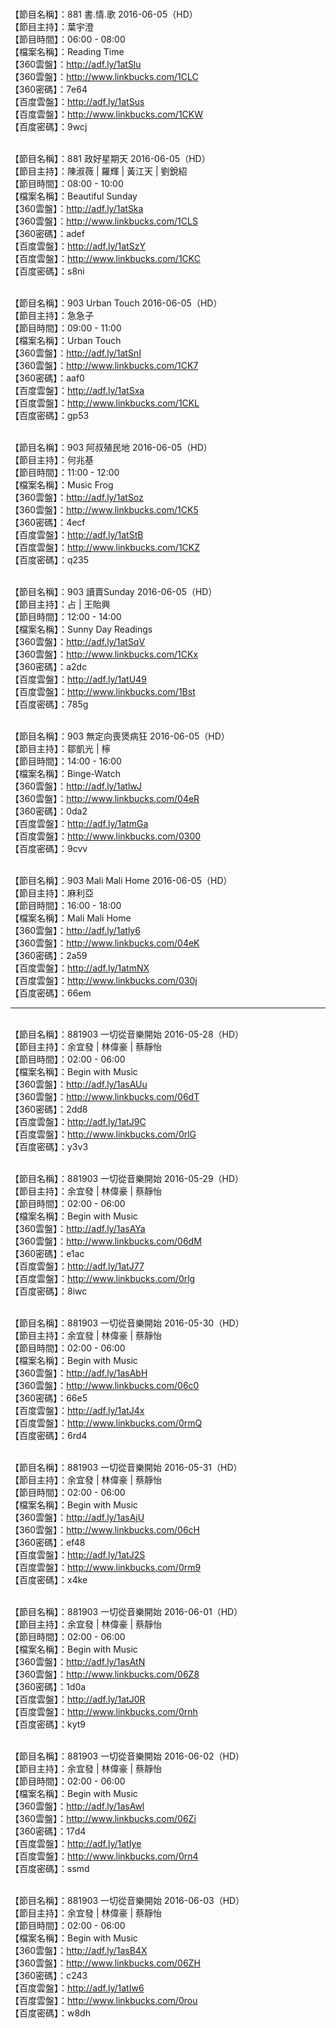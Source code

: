 <br>【節目名稱】：881 書.情.歌 2016-06-05（HD）
<br>【節目主持】：葉宇澄
<br>【節目時間】：06:00 - 08:00
<br>【檔案名稱】：Reading Time
<br>【360雲盤】：http://adf.ly/1atSlu
<br>【360雲盤】：http://www.linkbucks.com/1CLC
<br>【360密碼】：7e64
<br>【百度雲盤】：http://adf.ly/1atSus
<br>【百度雲盤】：http://www.linkbucks.com/1CKW
<br>【百度密碼】：9wcj

<br>【節目名稱】：881 政好星期天 2016-06-05（HD）
<br>【節目主持】：陳淑薇 | 羅輝 | 黃江天 | 劉銳紹
<br>【節目時間】：08:00 - 10:00
<br>【檔案名稱】：Beautiful Sunday
<br>【360雲盤】：http://adf.ly/1atSka
<br>【360雲盤】：http://www.linkbucks.com/1CLS
<br>【360密碼】：adef
<br>【百度雲盤】：http://adf.ly/1atSzY
<br>【百度雲盤】：http://www.linkbucks.com/1CKC
<br>【百度密碼】：s8ni

<br>【節目名稱】：903 Urban Touch 2016-06-05（HD）
<br>【節目主持】：急急子
<br>【節目時間】：09:00 - 11:00
<br>【檔案名稱】：Urban Touch
<br>【360雲盤】：http://adf.ly/1atSnI
<br>【360雲盤】：http://www.linkbucks.com/1CK7
<br>【360密碼】：aaf0
<br>【百度雲盤】：http://adf.ly/1atSxa
<br>【百度雲盤】：http://www.linkbucks.com/1CKL
<br>【百度密碼】：gp53

<br>【節目名稱】：903 阿叔殖民地 2016-06-05（HD）
<br>【節目主持】：何兆基
<br>【節目時間】：11:00 - 12:00
<br>【檔案名稱】：Music Frog
<br>【360雲盤】：http://adf.ly/1atSoz
<br>【360雲盤】：http://www.linkbucks.com/1CK5
<br>【360密碼】：4ecf
<br>【百度雲盤】：http://adf.ly/1atStB
<br>【百度雲盤】：http://www.linkbucks.com/1CKZ
<br>【百度密碼】：q235

<br>【節目名稱】：903 讀賣Sunday 2016-06-05（HD）
<br>【節目主持】：占 | 王貽興
<br>【節目時間】：12:00 - 14:00
<br>【檔案名稱】：Sunny Day Readings
<br>【360雲盤】：http://adf.ly/1atSqV
<br>【360雲盤】：http://www.linkbucks.com/1CKx
<br>【360密碼】：a2dc
<br>【百度雲盤】：http://adf.ly/1atU49
<br>【百度雲盤】：http://www.linkbucks.com/1Bst
<br>【百度密碼】：785g

<br>【節目名稱】：903 無定向喪煲病狂 2016-06-05（HD）
<br>【節目主持】：鄒凱光 | 檸
<br>【節目時間】：14:00 - 16:00
<br>【檔案名稱】：Binge-Watch
<br>【360雲盤】：http://adf.ly/1atlwJ
<br>【360雲盤】：http://www.linkbucks.com/04eR
<br>【360密碼】：0da2
<br>【百度雲盤】：http://adf.ly/1atmGa
<br>【百度雲盤】：http://www.linkbucks.com/0300
<br>【百度密碼】：9cvv

<br>【節目名稱】：903 Mali Mali Home 2016-06-05（HD）
<br>【節目主持】：麻利亞
<br>【節目時間】：16:00 - 18:00
<br>【檔案名稱】：Mali Mali Home
<br>【360雲盤】：http://adf.ly/1atly6
<br>【360雲盤】：http://www.linkbucks.com/04eK
<br>【360密碼】：2a59
<br>【百度雲盤】：http://adf.ly/1atmNX
<br>【百度雲盤】：http://www.linkbucks.com/030j
<br>【百度密碼】：66em

--------------------------------

<br>【節目名稱】：881903 一切從音樂開始 2016-05-28（HD）
<br>【節目主持】：余宜發 | 林偉豪 | 蔡靜怡
<br>【節目時間】：02:00 - 06:00
<br>【檔案名稱】：Begin with Music
<br>【360雲盤】：http://adf.ly/1asAUu
<br>【360雲盤】：http://www.linkbucks.com/06dT
<br>【360密碼】：2dd8
<br>【百度雲盤】：http://adf.ly/1atJ9C
<br>【百度雲盤】：http://www.linkbucks.com/0rlG
<br>【百度密碼】：y3v3

<br>【節目名稱】：881903 一切從音樂開始 2016-05-29（HD）
<br>【節目主持】：余宜發 | 林偉豪 | 蔡靜怡
<br>【節目時間】：02:00 - 06:00
<br>【檔案名稱】：Begin with Music
<br>【360雲盤】：http://adf.ly/1asAYa
<br>【360雲盤】：http://www.linkbucks.com/06dM
<br>【360密碼】：e1ac
<br>【百度雲盤】：http://adf.ly/1atJ77
<br>【百度雲盤】：http://www.linkbucks.com/0rlg
<br>【百度密碼】：8iwc

<br>【節目名稱】：881903 一切從音樂開始 2016-05-30（HD）
<br>【節目主持】：余宜發 | 林偉豪 | 蔡靜怡
<br>【節目時間】：02:00 - 06:00
<br>【檔案名稱】：Begin with Music
<br>【360雲盤】：http://adf.ly/1asAbH
<br>【360雲盤】：http://www.linkbucks.com/06c0
<br>【360密碼】：66e5
<br>【百度雲盤】：http://adf.ly/1atJ4x
<br>【百度雲盤】：http://www.linkbucks.com/0rmQ
<br>【百度密碼】：6rd4

<br>【節目名稱】：881903 一切從音樂開始 2016-05-31（HD）
<br>【節目主持】：余宜發 | 林偉豪 | 蔡靜怡
<br>【節目時間】：02:00 - 06:00
<br>【檔案名稱】：Begin with Music
<br>【360雲盤】：http://adf.ly/1asAjU
<br>【360雲盤】：http://www.linkbucks.com/06cH
<br>【360密碼】：ef48
<br>【百度雲盤】：http://adf.ly/1atJ2S
<br>【百度雲盤】：http://www.linkbucks.com/0rm9
<br>【百度密碼】：x4ke

<br>【節目名稱】：881903 一切從音樂開始 2016-06-01（HD）
<br>【節目主持】：余宜發 | 林偉豪 | 蔡靜怡
<br>【節目時間】：02:00 - 06:00
<br>【檔案名稱】：Begin with Music
<br>【360雲盤】：http://adf.ly/1asAtN
<br>【360雲盤】：http://www.linkbucks.com/06Z8
<br>【360密碼】：1d0a
<br>【百度雲盤】：http://adf.ly/1atJ0R
<br>【百度雲盤】：http://www.linkbucks.com/0rnh
<br>【百度密碼】：kyt9

<br>【節目名稱】：881903 一切從音樂開始 2016-06-02（HD）
<br>【節目主持】：余宜發 | 林偉豪 | 蔡靜怡
<br>【節目時間】：02:00 - 06:00
<br>【檔案名稱】：Begin with Music
<br>【360雲盤】：http://adf.ly/1asAwl
<br>【360雲盤】：http://www.linkbucks.com/06Zi
<br>【360密碼】：17d4
<br>【百度雲盤】：http://adf.ly/1atIye
<br>【百度雲盤】：http://www.linkbucks.com/0rn4
<br>【百度密碼】：ssmd

<br>【節目名稱】：881903 一切從音樂開始 2016-06-03（HD）
<br>【節目主持】：余宜發 | 林偉豪 | 蔡靜怡
<br>【節目時間】：02:00 - 06:00
<br>【檔案名稱】：Begin with Music
<br>【360雲盤】：http://adf.ly/1asB4X
<br>【360雲盤】：http://www.linkbucks.com/06ZH
<br>【360密碼】：c243
<br>【百度雲盤】：http://adf.ly/1atIw6
<br>【百度雲盤】：http://www.linkbucks.com/0rou
<br>【百度密碼】：w8dh


